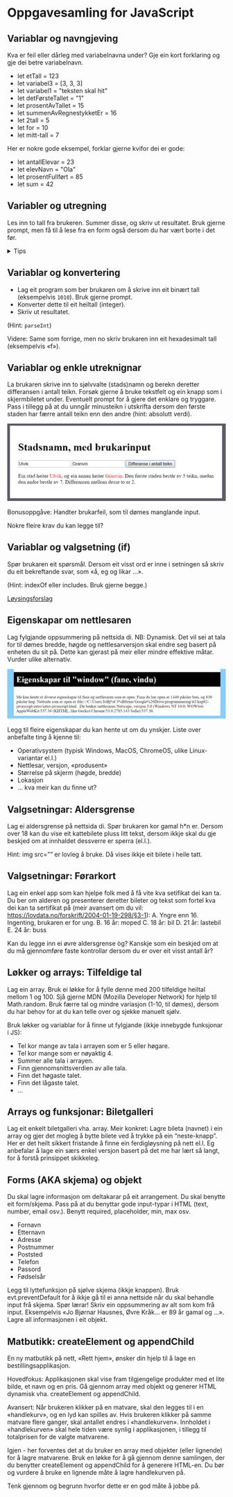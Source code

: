 # Oppgavesamling for JavaScript

## Variablar og navngjeving
Kva er feil eller dårleg med variabelnavna under? Gje ein kort forklaring og gje dei betre variabelnavn.

- let etTall = 123
- let variabel3 = [3, 3, 3]
- let variabel1 = "teksten skal hit"
- let detFørsteTallet = "1"
- let prosentAvTallet = 15
- let summenAvRegnestykketEr = 16
- let 2tall = 5
- let for = 10
- let mitt-tall = 7

Her er nokre gode eksempel, forklar gjerne kvifor dei er gode:
- let antallElevar = 23
- let elevNavn = "Ola"
- let prosentFullført = 85
- let sum = 42

## Variabler og utregning
Les inn to tall fra brukeren. Summer disse, og skriv ut resultatet. Bruk gjerne prompt, men få til å lese fra en form også dersom du har vært borte i det før.

<details>
    <summary>Tips</summary>
    <code>
        let tall1 = parseInt(prompt("Skriv inn tall nr. 1: ));
    </code>
    <br>eller<br>
    <code>
        let tall1 = parseInt(document.getElemenById("input").value);
    </code>
</details>

## Variablar og konvertering
- Lag eit program som ber brukaren om å skrive inn eit binært tall (eksempelvis `1010`). Bruk gjerne prompt.
- Konverter dette til eit heiltall (integer).
- Skriv ut resultatet.

(Hint: `parseInt`)

Videre: Same som forrige, men no skriv brukaren inn eit hexadesimalt tall (eksempelvis «f»).

## Variablar og enkle utreknignar
La brukaren skrive inn to sjølvvalte (stads)namn og berekn deretter differansen i antall teikn. Forsøk gjerne å bruke tekstfelt og ein knapp som i skjermbiletet under. Eventuelt prompt for å gjere det enklare og tryggare. Pass i tillegg på at du unngår minusteikn i utskrifta dersom den første staden har færre antall teikn enn den andre (hint: absolutt verdi).

![Differanse i antall teikn](./bilder/differanse.png)

Bonusoppgåve: Handter brukarfeil, som til dømes manglande input.

Nokre fleire krav du kan legge til?

## Variablar og valgsetning (if)
Spør brukaren eit spørsmål. Dersom eit visst ord er inne i setningen så skriv du eit bekreftande svar, som «å, eg og likar …».

(Hint: indexOf eller includes. Bruk gjerne begge.)

[Løysingsforslag](https://github.com/hausnes/oppgavesamling/tree/main/l%C3%B8sningsforslag/includes)

## Eigenskapar om nettlesaren
Lag fylgjande oppsummering på nettsida di. NB: Dynamisk. Det vil sei at tala for til dømes bredde, høgde og nettlesarversjon skal endre seg basert på enheten du sit på. Dette kan gjerast på meir eller mindre effektive måtar. Vurder ulike alternativ. 

![Nettlesareigenskapar](./bilder/nettlesareigenskapar.png)

Legg til fleire eigenskapar du kan hente ut om du ynskjer. Liste over anbefalte ting å kjenne til:
-	Operativsystem (typisk Windows, MacOS, ChromeOS, ulike Linux-variantar el.l.)
-	Nettlesar, versjon, «produsent»
-	Størrelse på skjerm (høgde, bredde)
-	Lokasjon
-	… kva meir kan du finne ut?

## Valgsetningar: Aldersgrense
Lag ei aldersgrense på nettsida di. Spør brukaren kor gamal h*n er. Dersom over 18 kan du vise eit kattebilete pluss litt tekst, dersom ikkje skal du gje beskjed om at innhaldet dessverre er sperra (el.l.).

Hint: img src=”” er lovleg å bruke. Då vises ikkje eit bilete i heile tatt.

## Valgsetningar: Førarkort
Lag ein enkel app som kan hjelpe folk med å få vite kva setifikat dei kan ta. Du ber om alderen og presenterer deretter bileter og tekst som fortel kva dei kan ta sertifikat på (meir avansert om du vil: https://lovdata.no/forskrift/2004-01-19-298/§3-1):
A.	Yngre enn 16. Ingenting, brukaren er for ung.
B.	16 år: moped
C.	18 år: bil
D.	21 år: lastebil
E.	24 år: buss

Kan du legge inn ei øvre aldersgrense òg? Kanskje som ein beskjed om at du må gjennomføre faste kontrollar dersom du er over eit visst antall år?

## Løkker og arrays: Tilfeldige tal
Lag ein array. Bruk ei løkke for å fylle denne med 200 tilfeldige heiltal mellom 1 og 100. Sjå gjerne MDN (Mozilla Developer Network) for hjelp til Math.random. Bruk færre tal og mindre variasjon (1-10, til dømes), dersom du har behov for at du kan telle over og sjekke manuelt sjølv.

Bruk løkker og variablar for å finne ut fylgjande (ikkje innebygde funksjonar i JS):
-	Tel kor mange av tala i arrayen som er 5 eller høgare.
-	Tel kor mange som er nøyaktig 4.
-	Summer alle tala i arrayen.
-	Finn gjennomsnittsverdien av alle tala.
-	Finn det høgaste talet.
-	Finn det lågaste talet.
-	…

## Arrays og funksjonar: Biletgalleri
Lag eit enkelt biletgalleri vha. array. Meir konkret: Lagre bileta (navnet) i ein array og gjer det mogleg å bytte bilete ved å trykke på ein “neste-knapp”.
Her er det heilt sikkert fristande å finne ein ferdigløysning på nett el.l. Eg anbefalar å lage ein særs enkel versjon basert på det me har lært så langt, for å forstå prinsippet skikkeleg.

## Forms (AKA skjema) og objekt
Du skal lagre informasjon om deltakarar på eit arrangement. Du skal benytte eit form/skjema. Pass på at du benyttar gode input-typar i HTML (text, number, email osv.). Benytt required, placeholder, min, max osv.
-	Fornavn
-	Etternavn
-	Adresse
-	Postnummer
-	Poststed
-	Telefon
-	Passord
-	Fødselsår

Legg til lyttefunksjon på sjølve skjema (ikkje knappen).
Bruk evt.preventDefault for å ikkje gå til ei anna nettside når du skal behandle input frå skjema. Spør lærar!
Skriv ein oppsummering av alt som kom frå input. Eksempelvis «Jo Bjørnar Hausnes, Øvre Kråk… er 89 år gamal og …».
Lagre all informasjonen i eit objekt.

## Matbutikk: createElement og appendChild
En ny matbutikk på nett, «Rett hjem», ønsker din hjelp til å lage en bestillingsapplikasjon.

Hovedfokus: Applikasjonen skal vise fram tilgjengelige produkter med et lite bilde, et navn og en pris. Gå gjennom array med objekt og generer HTML dynamisk vha. createElement og appendChild.

Avansert: Når brukeren klikker på en matvare, skal den legges til i en «handlekurv», og en lyd kan spilles av. Hvis brukeren klikker på samme matvare flere ganger, skal antallet endres i «handlekurven». Innholdet i «handlekurven» skal hele tiden være synlig i applikasjonen, i tillegg til totalprisen for de valgte matvarene.

Igjen - her forventes det at du bruker en array med objekter (eller lignende) for å lagre matvarene. Bruk en løkke for å gå gjennom denne samlingen, der du benytter createElement og appendChild for å generere HTML-en.
Du bør og vurdere å bruke en lignende måte å lagre handlekurven på.

Tenk gjennom og begrunn hvorfor dette er en god måte å jobbe på.